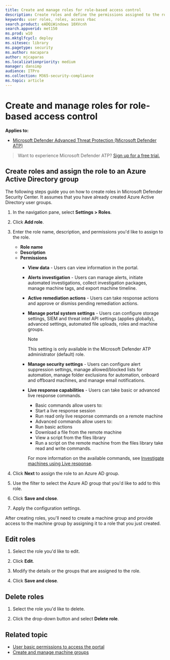 ```yaml
---
title: Create and manage roles for role-based access control
description: Create roles and define the permissions assigned to the role as part of the role-based access control implementation 
keywords: user roles, roles, access rbac
search.product: eADQiWindows 10XVcnh
search.appverid: met150
ms.prod: w10
ms.mktglfcycl: deploy
ms.sitesec: library
ms.pagetype: security
ms.author: macapara
author: mjcaparas
ms.localizationpriority: medium
manager: dansimp
audience: ITPro
ms.collection: M365-security-compliance 
ms.topic: article
---
```


# Create and manage roles for role-based access control
**Applies to:**

- [Microsoft Defender Advanced Threat Protection (Microsoft Defender ATP)](https://go.microsoft.com/fwlink/p/?linkid=2069559)


>Want to experience Microsoft Defender ATP? [Sign up for a free trial.](https://www.microsoft.com/en-us/WindowsForBusiness/windows-atp?ocid=docs-wdatp-roles-abovefoldlink)

## Create roles and assign the role to an Azure Active Directory group
The following steps guide you on how to create roles in Microsoft Defender Security Center. It assumes that you have already created Azure Active Directory user groups.

1.	In the navigation pane, select **Settings > Roles**.

2.	Click **Add role**. 

3.	Enter the role name, description, and permissions you'd like to assign to the role.

	 - **Role name**
	 - **Description**
	 - **Permissions**
		  - **View data** - Users can view information in the portal.
		  - **Alerts investigation** - Users can manage alerts, initiate automated investigations, collect investigation packages, manage machine tags, and export machine timeline.
		  - **Active remediation actions** - Users can take response actions and approve or dismiss pending remediation actions.
          - **Manage portal system settings** - Users can configure storage settings, SIEM and threat intel API settings (applies globally), advanced settings, automated file uploads, roles and machine groups.
            
            >[!NOTE]
            >This setting is only available in the Microsoft Defender ATP administrator (default) role. 

		  - **Manage security settings** - Users can configure alert suppression settings, manage allowed/blocked lists for automation, manage folder exclusions for automation, onboard and offboard machines, and manage email notifications.

		  - **Live response capabilities** - Users can take basic or advanced live response commands. <br>
			- Basic commands allow users to:
			- Start a live response session
			- Run read only live response commands on a remote machine 
			- Advanced commands allow users to:
			- Run basic actions
			- Download a file from the remote machine
			- View a script from the files library
			- Run a script on the remote machine from the files library take read and write commands. 
			
			For more information on the available commands, see [Investigate machines using Live response](live-response.md).
		  
4.	Click **Next** to assign the role to an Azure AD group.

5.	Use the filter to select the Azure AD group that you'd like to add to this role.

6.	Click **Save and close**.

7.	Apply the configuration settings.


After creating roles, you'll need to create a machine group and provide access to the machine group by assigning it to a role that you just created. 


## Edit roles

1.	Select the role you'd like to edit.

2.	Click **Edit**.

3.	Modify the details or the groups that are assigned to the role. 

4.	Click **Save and close**.

## Delete roles

1.	Select the role you'd like to delete.

2.	Click the drop-down button and select **Delete role**.


## Related topic
- [User basic permissions to access the portal](basic-permissions.md)
- [Create and manage machine groups](machine-groups.md)